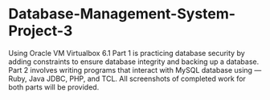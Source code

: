 # Database-Management-System-Project-3
Using Oracle VM Virtualbox 6.1
Part 1 is practicing database security by adding constraints to ensure database integrity and  backing up a database.
Part 2 involves writing programs that interact with MySQL database using — Ruby, Java JDBC, PHP, and TCL.
All screenshots of completed work for both parts will be provided.
